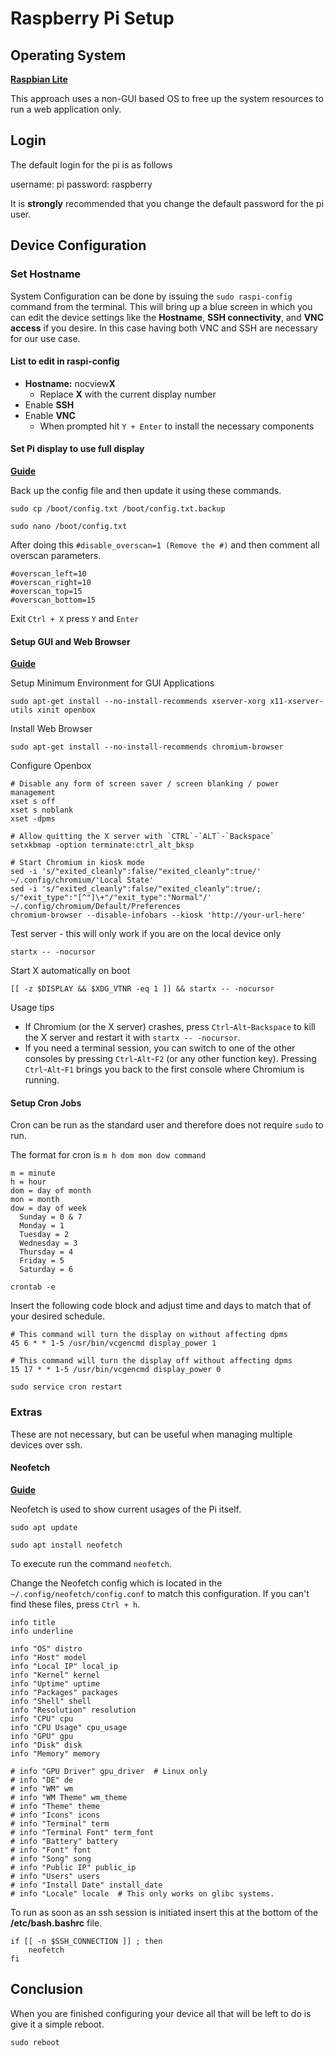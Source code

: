 <!-- TITLE: Rpi -->
<!-- SUBTITLE: A quick summary of Rpi -->

# Raspberry Pi Setup

## Operating System

[**Raspbian Lite**](https://www.raspberrypi.org/downloads/raspbian/)

This approach uses a non-GUI based OS to free up the system resources to run a web application only. 

## Login

The default login for the pi is as follows

username: pi
password: raspberry

It is **strongly** recommended that you change the default password for the pi user.

## Device Configuration

### Set Hostname

System Configuration can be done by issuing the `sudo raspi-config` command from the terminal. This will bring up a blue screen in which you can edit the device settings like the **Hostname**, **SSH connectivity**, and **VNC access** if you desire. In this case having both VNC and SSH are necessary for our use case. 

#### List to edit in raspi-config

* **Hostname:** nocview**X**
  * Replace **X** with the current display number
* Enable **SSH**
* Enable **VNC**
  * When prompted hit `Y + Enter` to install the necessary components

#### Set Pi display to use full display
[**Guide**](https://www.opentechguides.com/how-to/article/raspberry-pi/28/raspi-display-setting.html)

Back up the config file and then update it using these commands.


```
sudo cp /boot/config.txt /boot/config.txt.backup

sudo nano /boot/config.txt
```

After doing this `#disable_overscan=1 (Remove the #)` and then comment all overscan parameters.


```
#overscan_left=10
#overscan_right=10
#overscan_top=15
#overscan_bottom=15
```

Exit `Ctrl + X` press `Y` and `Enter`

#### Setup GUI and Web Browser
[**Guide**](https://die-antwort.eu/techblog/2017-12-setup-raspberry-pi-for-kiosk-mode/)

Setup Minimum Environment for GUI Applications

`sudo apt-get install --no-install-recommends xserver-xorg x11-xserver-utils xinit openbox`

Install Web Browser

`sudo apt-get install --no-install-recommends chromium-browser`

Configure Openbox

```text
# Disable any form of screen saver / screen blanking / power management
xset s off
xset s noblank
xset -dpms

# Allow quitting the X server with `CTRL`-`ALT`-`Backspace`
setxkbmap -option terminate:ctrl_alt_bksp

# Start Chromium in kiosk mode
sed -i 's/"exited_cleanly":false/"exited_cleanly":true/' ~/.config/chromium/'Local State'
sed -i 's/"exited_cleanly":false/"exited_cleanly":true/; s/"exit_type":"[^"]\+"/"exit_type":"Normal"/' ~/.config/chromium/Default/Preferences
chromium-browser --disable-infobars --kiosk 'http://your-url-here'
```

Test server - this will only work if you are on the local device only

`startx -- -nocursor`

Start X automatically on boot

`[[ -z $DISPLAY && $XDG_VTNR -eq 1 ]] && startx -- -nocursor`

Usage tips

* If Chromium (or the X server) crashes, press `Ctrl`-`Alt`-`Backspace` to kill the X server and restart it with `startx -- -nocursor`.
* If you need a terminal session, you can switch to one of the other consoles by pressing `Ctrl`-`Alt`-`F2` (or any other function key). Pressing `Ctrl`-`Alt`-`F1` brings you back to the first console where Chromium is running.

#### Setup Cron Jobs

Cron can be run as the standard user and therefore does not require `sudo` to run.

The format for cron is `m h dom mon dow command`

```text
m = minute
h = hour
dom = day of month
mon = month
dow = day of week
  Sunday = 0 & 7
  Monday = 1
  Tuesday = 2
  Wednesday = 3
  Thursday = 4
  Friday = 5
  Saturday = 6
```

`crontab -e`

Insert the following code block and adjust time and days to match that of your desired schedule.

```text
# This command will turn the display on without affecting dpms
45 6 * * 1-5 /usr/bin/vcgencmd display_power 1

# This command will turn the display off without affecting dpms
15 17 * * 1-5 /usr/bin/vcgencmd display_power 0
```

`sudo service cron restart`

### Extras

These are not necessary, but can be useful when managing multiple devices over ssh.

#### Neofetch

[**Guide**](https://github.com/dylanaraps/neofetch/wiki/Installation)

Neofetch is used to show current usages of the Pi itself. 

`sudo apt update`

`sudo apt install neofetch`

To execute run the command `neofetch`. 

Change the Neofetch config which is located in the `~/.config/neofetch/config.conf` to match this configuration. If you can't find these files, press `Ctrl + h`.

```
info title
info underline

info "OS" distro
info "Host" model
info "Local IP" local_ip
info "Kernel" kernel
info "Uptime" uptime
info "Packages" packages
info "Shell" shell
info "Resolution" resolution
info "CPU" cpu
info "CPU Usage" cpu_usage
info "GPU" gpu
info "Disk" disk
info "Memory" memory

# info "GPU Driver" gpu_driver  # Linux only
# info "DE" de
# info "WM" wm
# info "WM Theme" wm_theme
# info "Theme" theme
# info "Icons" icons
# info "Terminal" term
# info "Terminal Font" term_font
# info "Battery" battery
# info "Font" font
# info "Song" song
# info "Public IP" public_ip
# info "Users" users
# info "Install Date" install_date
# info "Locale" locale  # This only works on glibc systems.
```

To run as soon as an ssh session is initiated insert this at the bottom of the **/etc/bash.bashrc** file.

```
if [[ -n $SSH_CONNECTION ]] ; then
    neofetch
fi
```

## Conclusion

When you are finished configuring your device all that will be left to do is give it a simple reboot. 

`sudo reboot`
